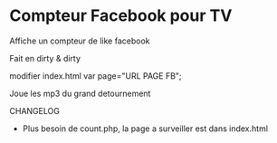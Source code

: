 Compteur Facebook pour TV
==============

Affiche un compteur de like facebook

Fait en dirty & dirty

modifier index.html
var page="URL PAGE FB";

Joue les mp3 du grand detournement


CHANGELOG
* Plus besoin de count.php, la page a surveiller est dans index.html
